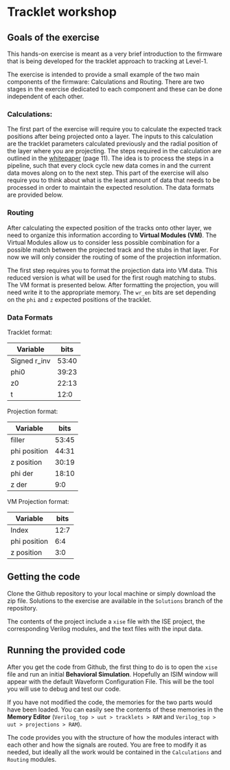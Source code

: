 Tracklet workshop
=================

Goals of the exercise
--------------
This hands-on exercise is meant as a very brief introduction to the firmware that is being developed for the tracklet approach to tracking at Level-1. 

The exercise is intended to provide a small example of the two main components of the firmware: Calculations and Routing. There are two stages in the exercise dedicated to each component and these can be done independent of each other.

### Calculations:
The first part of the exercise will require you to calculate the expected track positions after being projected onto a layer. The inputs to this calculation are the tracklet parameters calculated previously and the radial position of the layer where you are projecting. The steps required in the calculation are outlined in the [whitepaper](https://www.dropbox.com/s/x7kqrjvbju8vjd5/whitepaper.pdf?dl=0) (page 11). The idea is to process the steps in a pipeline, such that every clock cycle new data comes in and the current data moves along on to the next step. This part of the exercise will also require you to think about what is the least amount of data that needs to be processed in order to maintain the expected resolution. The data formats are provided below.

### Routing
After calculating the expected position of the tracks onto other layer, we need to organize this information according to **Virtual Modules (VM)**. The Virtual Modules allow us to consider less possible combination for a possible match between the projected track and the stubs in that layer. For now we will only consider the routing of some of the projection information.

The first step requires you to format the projection data into VM data. This reduced version is what will be used for the first rough matching to stubs. The VM format is presented below. After formatting the projection, you will need write it to the appropriate memory. The `wr_en` bits are set depending on the `phi` and `z` expected positions of the tracklet.

### Data Formats

Tracklet format:

Variable | bits |
---------|------|
Signed r_inv | 53:40 |
phi0 | 39:23 |
z0 | 22:13 |
t | 12:0 |

Projection format:

Variable | bits |
---------|------|
filler | 53:45 |
phi position | 44:31 |
z position | 30:19 |
phi der | 18:10 |
z der | 9:0 |

VM Projection format:

Variable | bits |
---------|------|
Index | 12:7 |
phi position | 6:4 |
z position | 3:0 |


Getting the code
-----------------

Clone the Github repository to your local machine or simply download the zip file.
Solutions to the exercise are available in the `Solutions` branch of the repository.

The contents of the project include a `xise` file with the ISE project, the corresponding Verilog modules, and the text files with the input data.

Running the provided code
---------------------------

After you get the code from Github, the first thing to do is to open the `xise` file and run an initial **Behavioral Simulation**. Hopefully an ISIM window will appear with the default Waveform Configuration File. This will be the tool you will use to debug and test our code.

If you have not modified the code, the memories for the two parts would have been loaded. You can easily see the contents of these memories in the **Memory Editor** (`Verilog_top > uut > tracklets > RAM` and `Verilog_top > uut > projections > RAM`).

The code provides you with the structure of how the modules interact with each other and how the signals are routed. You are free to modify it as needed, but ideally all the work would be contained in the `Calculations` and `Routing` modules.